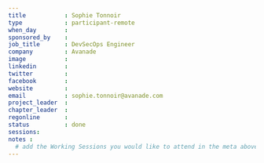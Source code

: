 ```yaml
---
title           : Sophie Tonnoir
type            : participant-remote
when_day        : 
sponsored_by    : 
job_title       : DevSecOps Engineer
company         : Avanade
image           : 
linkedin        :
twitter         : 
facebook        :
website         :
email           : sophie.tonnoir@avanade.com
project_leader  :
chapter_leader  :
regonline       :
status          : done
sessions:
notes :
  # add the Working Sessions you would like to attend in the meta above (use the session's title) e.g. sessions (one per line): -Security Playbooks Diagrams -Hackathon Daily Sessions
---
```




<!-- put more details about participant here -->
